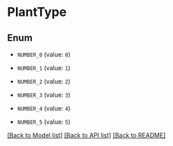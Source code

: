 # PlantType

## Enum

- `NUMBER_0` (value: `0`)

- `NUMBER_1` (value: `1`)

- `NUMBER_2` (value: `2`)

- `NUMBER_3` (value: `3`)

- `NUMBER_4` (value: `4`)

- `NUMBER_5` (value: `5`)

[[Back to Model list]](../README.md#documentation-for-models) [[Back to API list]](../README.md#documentation-for-api-endpoints) [[Back to README]](../README.md)
